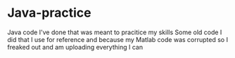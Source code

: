 # Java-practice
Java code I've done that was meant to pracitice my skills
Some old code I did that I use for reference and because my Matlab code was corrupted so I freaked out and am uploading everything I can
